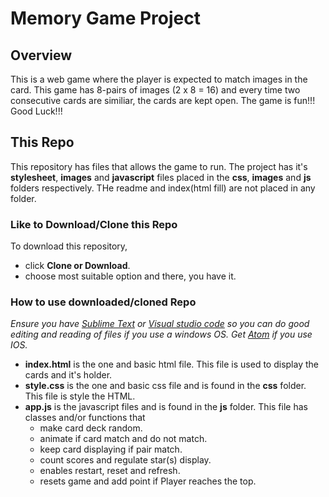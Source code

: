 # Memory Game Project

## Overview

This is a web game where the player is expected to match images in the card. This game has 8-pairs of images (2 x 8 = 16) and every time two consecutive cards are similiar, the cards are kept open. The game is fun!!! Good Luck!!!

## This Repo

This repository has files that allows the game to run. The project has it's **stylesheet**, **images** and **javascript** files placed in the **css**, **images** and **js** folders respectively. THe readme and index(html fill) are not placed in any folder.

### Like to Download/Clone this Repo

To download this repository,
* click **Clone or Download**.
* choose most suitable option and there, you have it.

### How to use downloaded/cloned Repo

*Ensure you have [Sublime Text](https://www.sublimetext.com/3) or [Visual studio code](https://code.visualstudio.com/) so you can do good editing and reading of files if you use a windows OS. Get [Atom](https://atom.io/) if you use IOS.*

* **index.html** is the one and basic html file. This file is used to display the cards and it's holder.
* **style.css** is the one and basic css file and is found in the **css** folder. This file is style the HTML.
* **app.js** is the javascript files and is found in the **js** folder. This file has classes and/or functions that
  * make card deck random.
  * animate if card match and do not match.
  * keep card displaying if pair match.
  * count scores and regulate star(s) display.
  * enables restart, reset and refresh.
  * resets game and add point if Player reaches the top.
